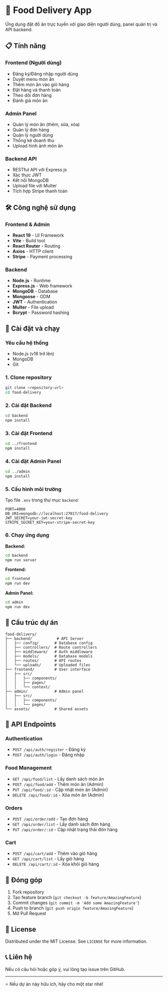 # 🍕 Food Delivery App

Ứng dụng đặt đồ ăn trực tuyến với giao diện người dùng, panel quản trị và API backend.

## 📋 Tính năng

### Frontend (Người dùng)
- Đăng ký/Đăng nhập người dùng
- Duyệt menu món ăn
- Thêm món ăn vào giỏ hàng
- Đặt hàng và thanh toán
- Theo dõi đơn hàng
- Đánh giá món ăn

### Admin Panel
- Quản lý món ăn (thêm, sửa, xóa)
- Quản lý đơn hàng
- Quản lý người dùng
- Thống kê doanh thu
- Upload hình ảnh món ăn

### Backend API
- RESTful API với Express.js
- Xác thực JWT
- Kết nối MongoDB
- Upload file với Multer
- Tích hợp Stripe thanh toán

## 🛠️ Công nghệ sử dụng

### Frontend & Admin
- **React 19** - UI Framework
- **Vite** - Build tool
- **React Router** - Routing
- **Axios** - HTTP client
- **Stripe** - Payment processing

### Backend
- **Node.js** - Runtime
- **Express.js** - Web framework
- **MongoDB** - Database
- **Mongoose** - ODM
- **JWT** - Authentication
- **Multer** - File upload
- **Bcrypt** - Password hashing

## 🚀 Cài đặt và chạy

### Yêu cầu hệ thống
- Node.js (v16 trở lên)
- MongoDB
- Git

### 1. Clone repository
```bash
git clone <repository-url>
cd food-delivery
```

### 2. Cài đặt Backend
```bash
cd backend
npm install
```

### 3. Cài đặt Frontend
```bash
cd ../frontend
npm install
```

### 4. Cài đặt Admin Panel
```bash
cd ../admin
npm install
```

### 5. Cấu hình môi trường

Tạo file `.env` trong thư mục `backend`:
```env
PORT=4000
DB_URI=mongodb://localhost:27017/food-delivery
JWT_SECRET=your-jwt-secret-key
STRIPE_SECRET_KEY=your-stripe-secret-key
```

### 6. Chạy ứng dụng

**Backend:**
```bash
cd backend
npm run server
```

**Frontend:**
```bash
cd frontend
npm run dev
```

**Admin Panel:**
```bash
cd admin
npm run dev
```

## 📁 Cấu trúc dự án

```
food-delivery/
├── backend/           # API Server
│   ├── config/       # Database config
│   ├── controllers/  # Route controllers
│   ├── middleware/   # Auth middleware
│   ├── models/       # Database models
│   ├── routes/       # API routes
│   └── uploads/      # Uploaded files
├── frontend/         # User interface
│   ├── src/
│   │   ├── components/
│   │   ├── pages/
│   │   └── context/
├── admin/            # Admin panel
│   ├── src/
│   │   ├── components/
│   │   └── pages/
└── assets/           # Shared assets
```

## 🔧 API Endpoints

### Authentication
- `POST /api/auth/register` - Đăng ký
- `POST /api/auth/login` - Đăng nhập

### Food Management
- `GET /api/food/list` - Lấy danh sách món ăn
- `POST /api/food/add` - Thêm món ăn (Admin)
- `PUT /api/food/:id` - Cập nhật món ăn (Admin)
- `DELETE /api/food/:id` - Xóa món ăn (Admin)

### Orders
- `POST /api/order/add` - Tạo đơn hàng
- `GET /api/order/list` - Lấy danh sách đơn hàng
- `PUT /api/order/:id` - Cập nhật trạng thái đơn hàng

### Cart
- `POST /api/cart/add` - Thêm vào giỏ hàng
- `GET /api/cart/list` - Lấy giỏ hàng
- `DELETE /api/cart/:id` - Xóa khỏi giỏ hàng

## 👥 Đóng góp

1. Fork repository
2. Tạo feature branch (`git checkout -b feature/AmazingFeature`)
3. Commit changes (`git commit -m 'Add some AmazingFeature'`)
4. Push to branch (`git push origin feature/AmazingFeature`)
5. Mở Pull Request

## 📄 License

Distributed under the MIT License. See `LICENSE` for more information.

## 📞 Liên hệ

Nếu có câu hỏi hoặc góp ý, vui lòng tạo issue trên GitHub.

---

⭐ Nếu dự án này hữu ích, hãy cho một star nhé!
